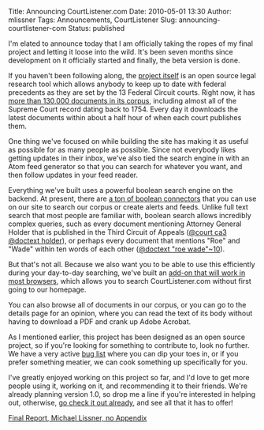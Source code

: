Title: Announcing CourtListener.com
Date: 2010-05-01 13:30
Author: mlissner
Tags: Announcements, CourtListener
Slug: announcing-courtlistener-com
Status: published

I'm elated to announce today that I am officially taking the ropes of my
final project and letting it loose into the wild. It's been seven months
since development on it officially started and finally, the beta version
is done.

If you haven't been following along, the [project
itself](http://courtlistener.com) is an open source legal research tool
which allows anybody to keep up to date with federal precedents as they
are set by the 13 Federal Circuit courts. Right now, it has [more than
130,000 documents in its corpus](http://courtlistener.com/coverage/),
including almost all of the Supreme Court record dating back to 1754.
Every day it downloads the latest documents within about a half hour of
when each court publishes them.

One thing we've focused on while building the site has making it as
useful as possible for as many people as possible. Since not everybody
likes getting updates in their inbox, we've also tied the search engine
in with an Atom feed generator so that you can search for whatever you
want, and then follow updates in your feed reader.

Everything we've built uses a powerful boolean search engine on the
backend. At present, there are [a ton of boolean
connectors](http://courtlistener.com/search/advanced-techniques/) that
you can use on our site to search our corpus or create alerts and feeds.
Unlike full text search that most people are familiar with, boolean
search allows incredibly complex queries, such as every document
mentioning Attorney General Holder that is published in the Third
Circuit of Appeals ([@court ca3 @doctext
holder](http://courtlistener.com/search/results/?q=%40court+ca3+%40doctext+holder&search=)),
or perhaps every document that mentions "Roe" and "Wade" within ten
words of each other ([@doctext "roe
wade"\~10](http://courtlistener.com/search/results/?q=%40doctext+%22roe+wade%22~10&search=)).

But that's not all. Because we also want you to be able to use this
efficiently during your day-to-day searching, we've built an [add-on
that will work in most browsers](http://courtlistener.com/tools/), which
allows you to search CourtListener.com without first going to our
homepage.

You can also browse all of documents in our corpus, or you can go to the
details page for an opinion, where you can read the text of its body
without having to download a PDF and crank up Adobe Acrobat.

As I mentioned earlier, this project has been designed as an open source
project, so if you're looking for something to contribute to, look no
further. We have a very active [bug
list](http://bitbucket.org/mlissner/legal-current-awareness/issues?status=new&status=open)
where you can dip your toes in, or if you prefer something meatier, we
can cook something up specifically for you.

I've greatly enjoyed working on this project so far, and I'd love to get
more people using it, working on it, and recommending it to their
friends. We're already planning version 1.0, so drop me a line if you're
interested in helping out, otherwise, [go check it out
already](http://courtlistener.com), and see all that it has to offer!

[Final Report, Michael Lissner, no
Appendix](http://freelawproject.org/wp-content/uploads/2013/07/Final-Report-Michael-Lissner-no-Appendix.pdf)

